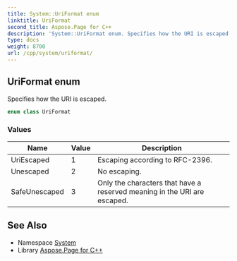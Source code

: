 ```yaml
---
title: System::UriFormat enum
linktitle: UriFormat
second_title: Aspose.Page for C++
description: 'System::UriFormat enum. Specifies how the URI is escaped in C++.'
type: docs
weight: 8700
url: /cpp/system/uriformat/
---
```

## UriFormat enum


Specifies how the URI is escaped.

```cpp
enum class UriFormat
```

### Values

| Name | Value | Description |
| --- | --- | --- |
| UriEscaped | 1 | Escaping according to RFC-2396. |
| Unescaped | 2 | No escaping. |
| SafeUnescaped | 3 | Only the characters that have a reserved meaning in the URI are escaped. |

## See Also

* Namespace [System](../)
* Library [Aspose.Page for C++](../../)
